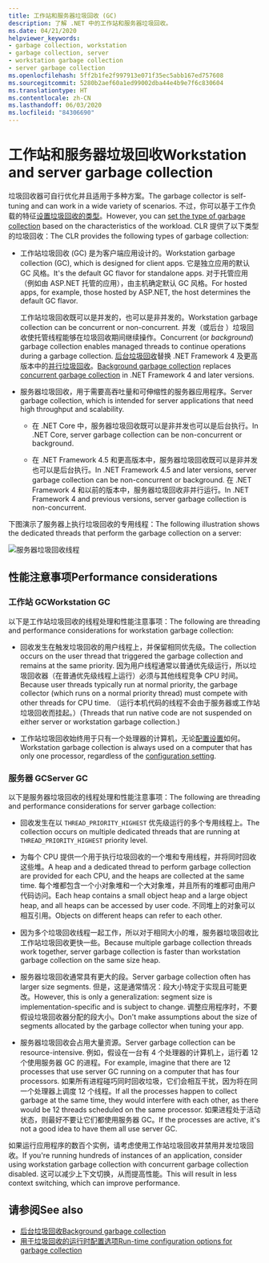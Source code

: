 ```yaml
---
title: 工作站和服务器垃圾回收 (GC)
description: 了解 .NET 中的工作站和服务器垃圾回收。
ms.date: 04/21/2020
helpviewer_keywords:
- garbage collection, workstation
- garbage collection, server
- workstation garbage collection
- server garbage collection
ms.openlocfilehash: 5ff2b1fe2f997913e071f35ec5abb167ed757608
ms.sourcegitcommit: 5280b2aef60a1ed99002dba44e4b9e7f6c830604
ms.translationtype: HT
ms.contentlocale: zh-CN
ms.lasthandoff: 06/03/2020
ms.locfileid: "84306690"
---
```

# <a name="workstation-and-server-garbage-collection"></a><span data-ttu-id="fb65b-103">工作站和服务器垃圾回收</span><span class="sxs-lookup"><span data-stu-id="fb65b-103">Workstation and server garbage collection</span></span>

<span data-ttu-id="fb65b-104">垃圾回收器可自行优化并且适用于多种方案。</span><span class="sxs-lookup"><span data-stu-id="fb65b-104">The garbage collector is self-tuning and can work in a wide variety of scenarios.</span></span> <span data-ttu-id="fb65b-105">不过，你可以基于工作负载的特征[设置垃圾回收的类型](../../core/run-time-config/garbage-collector.md#flavors-of-garbage-collection)。</span><span class="sxs-lookup"><span data-stu-id="fb65b-105">However, you can [set the type of garbage collection](../../core/run-time-config/garbage-collector.md#flavors-of-garbage-collection) based on the characteristics of the workload.</span></span> <span data-ttu-id="fb65b-106">CLR 提供了以下类型的垃圾回收：</span><span class="sxs-lookup"><span data-stu-id="fb65b-106">The CLR provides the following types of garbage collection:</span></span>

- <span data-ttu-id="fb65b-107">工作站垃圾回收 (GC) 是为客户端应用设计的。</span><span class="sxs-lookup"><span data-stu-id="fb65b-107">Workstation garbage collection (GC), which is designed for client apps.</span></span> <span data-ttu-id="fb65b-108">它是独立应用的默认 GC 风格。</span><span class="sxs-lookup"><span data-stu-id="fb65b-108">It's the default GC flavor for standalone apps.</span></span> <span data-ttu-id="fb65b-109">对于托管应用（例如由 ASP.NET 托管的应用），由主机确定默认 GC 风格。</span><span class="sxs-lookup"><span data-stu-id="fb65b-109">For hosted apps, for example, those hosted by ASP.NET, the host determines the default GC flavor.</span></span>

  <span data-ttu-id="fb65b-110">工作站垃圾回收既可以是并发的，也可以是非并发的。</span><span class="sxs-lookup"><span data-stu-id="fb65b-110">Workstation garbage collection can be concurrent or non-concurrent.</span></span> <span data-ttu-id="fb65b-111">并发（或后台  ）垃圾回收使托管线程能够在垃圾回收期间继续操作。</span><span class="sxs-lookup"><span data-stu-id="fb65b-111">Concurrent (or *background*) garbage collection enables managed threads to continue operations during a garbage collection.</span></span> <span data-ttu-id="fb65b-112">[后台垃圾回收](background-gc.md)替换 .NET Framework 4 及更高版本中的[并行垃圾回收](background-gc.md#concurrent-garbage-collection)。</span><span class="sxs-lookup"><span data-stu-id="fb65b-112">[Background garbage collection](background-gc.md) replaces [concurrent garbage collection](background-gc.md#concurrent-garbage-collection) in .NET Framework 4 and later versions.</span></span>

- <span data-ttu-id="fb65b-113">服务器垃圾回收，用于需要高吞吐量和可伸缩性的服务器应用程序。</span><span class="sxs-lookup"><span data-stu-id="fb65b-113">Server garbage collection, which is intended for server applications that need high throughput and scalability.</span></span>

  - <span data-ttu-id="fb65b-114">在 .NET Core 中，服务器垃圾回收既可以是非并发也可以是后台执行。</span><span class="sxs-lookup"><span data-stu-id="fb65b-114">In .NET Core, server garbage collection can be non-concurrent or background.</span></span>

  - <span data-ttu-id="fb65b-115">在 .NET Framework 4.5 和更高版本中，服务器垃圾回收既可以是非并发也可以是后台执行。</span><span class="sxs-lookup"><span data-stu-id="fb65b-115">In .NET Framework 4.5 and later versions, server garbage collection can be non-concurrent or background.</span></span> <span data-ttu-id="fb65b-116">在 .NET Framework 4 和以前的版本中，服务器垃圾回收非并行运行。</span><span class="sxs-lookup"><span data-stu-id="fb65b-116">In .NET Framework 4 and previous versions, server garbage collection is non-concurrent.</span></span>

<span data-ttu-id="fb65b-117">下图演示了服务器上执行垃圾回收的专用线程：</span><span class="sxs-lookup"><span data-stu-id="fb65b-117">The following illustration shows the dedicated threads that perform the garbage collection on a server:</span></span>

![服务器垃圾回收线程](media/gc-server.png)

## <a name="performance-considerations"></a><span data-ttu-id="fb65b-119">性能注意事项</span><span class="sxs-lookup"><span data-stu-id="fb65b-119">Performance considerations</span></span>

### <a name="workstation-gc"></a><span data-ttu-id="fb65b-120">工作站 GC</span><span class="sxs-lookup"><span data-stu-id="fb65b-120">Workstation GC</span></span>

<span data-ttu-id="fb65b-121">以下是工作站垃圾回收的线程处理和性能注意事项：</span><span class="sxs-lookup"><span data-stu-id="fb65b-121">The following are threading and performance considerations for workstation garbage collection:</span></span>

- <span data-ttu-id="fb65b-122">回收发生在触发垃圾回收的用户线程上，并保留相同优先级。</span><span class="sxs-lookup"><span data-stu-id="fb65b-122">The collection occurs on the user thread that triggered the garbage collection and remains at the same priority.</span></span> <span data-ttu-id="fb65b-123">因为用户线程通常以普通优先级运行，所以垃圾回收器（在普通优先级线程上运行）必须与其他线程竞争 CPU 时间。</span><span class="sxs-lookup"><span data-stu-id="fb65b-123">Because user threads typically run at normal priority, the garbage collector (which runs on a normal priority thread) must compete with other threads for CPU time.</span></span> <span data-ttu-id="fb65b-124">（运行本机代码的线程不会由于服务器或工作站垃圾回收而挂起。）</span><span class="sxs-lookup"><span data-stu-id="fb65b-124">(Threads that run native code are not suspended on either server or workstation garbage collection.)</span></span>

- <span data-ttu-id="fb65b-125">工作站垃圾回收始终用于只有一个处理器的计算机，无论[配置设置](../../core/run-time-config/garbage-collector.md#systemgcservercomplus_gcserver)如何。</span><span class="sxs-lookup"><span data-stu-id="fb65b-125">Workstation garbage collection is always used on a computer that has only one processor, regardless of the [configuration setting](../../core/run-time-config/garbage-collector.md#systemgcservercomplus_gcserver).</span></span>

### <a name="server-gc"></a><span data-ttu-id="fb65b-126">服务器 GC</span><span class="sxs-lookup"><span data-stu-id="fb65b-126">Server GC</span></span>

<span data-ttu-id="fb65b-127">以下是服务器垃圾回收的线程处理和性能注意事项：</span><span class="sxs-lookup"><span data-stu-id="fb65b-127">The following are threading and performance considerations for server garbage collection:</span></span>

- <span data-ttu-id="fb65b-128">回收发生在以 `THREAD_PRIORITY_HIGHEST` 优先级运行的多个专用线程上。</span><span class="sxs-lookup"><span data-stu-id="fb65b-128">The collection occurs on multiple dedicated threads that are running at `THREAD_PRIORITY_HIGHEST` priority level.</span></span>

- <span data-ttu-id="fb65b-129">为每个 CPU 提供一个用于执行垃圾回收的一个堆和专用线程，并将同时回收这些堆。</span><span class="sxs-lookup"><span data-stu-id="fb65b-129">A heap and a dedicated thread to perform garbage collection are provided for each CPU, and the heaps are collected at the same time.</span></span> <span data-ttu-id="fb65b-130">每个堆都包含一个小对象堆和一个大对象堆，并且所有的堆都可由用户代码访问。</span><span class="sxs-lookup"><span data-stu-id="fb65b-130">Each heap contains a small object heap and a large object heap, and all heaps can be accessed by user code.</span></span> <span data-ttu-id="fb65b-131">不同堆上的对象可以相互引用。</span><span class="sxs-lookup"><span data-stu-id="fb65b-131">Objects on different heaps can refer to each other.</span></span>

- <span data-ttu-id="fb65b-132">因为多个垃圾回收线程一起工作，所以对于相同大小的堆，服务器垃圾回收比工作站垃圾回收更快一些。</span><span class="sxs-lookup"><span data-stu-id="fb65b-132">Because multiple garbage collection threads work together, server garbage collection is faster than workstation garbage collection on the same size heap.</span></span>

- <span data-ttu-id="fb65b-133">服务器垃圾回收通常具有更大的段。</span><span class="sxs-lookup"><span data-stu-id="fb65b-133">Server garbage collection often has larger size segments.</span></span> <span data-ttu-id="fb65b-134">但是，这是通常情况：段大小特定于实现且可能更改。</span><span class="sxs-lookup"><span data-stu-id="fb65b-134">However, this is only a generalization: segment size is implementation-specific and is subject to change.</span></span> <span data-ttu-id="fb65b-135">调整应用程序时，不要假设垃圾回收器分配的段大小。</span><span class="sxs-lookup"><span data-stu-id="fb65b-135">Don't make assumptions about the size of segments allocated by the garbage collector when tuning your app.</span></span>

- <span data-ttu-id="fb65b-136">服务器垃圾回收会占用大量资源。</span><span class="sxs-lookup"><span data-stu-id="fb65b-136">Server garbage collection can be resource-intensive.</span></span> <span data-ttu-id="fb65b-137">例如，假设在一台有 4 个处理器的计算机上，运行着 12 个使用服务器 GC 的进程。</span><span class="sxs-lookup"><span data-stu-id="fb65b-137">For example, imagine that there are 12 processes that use server GC running on a computer that has four processors.</span></span> <span data-ttu-id="fb65b-138">如果所有进程碰巧同时回收垃圾，它们会相互干扰，因为将在同一个处理器上调度 12 个线程。</span><span class="sxs-lookup"><span data-stu-id="fb65b-138">If all the processes happen to collect garbage at the same time, they would interfere with each other, as there would be 12 threads scheduled on the same processor.</span></span> <span data-ttu-id="fb65b-139">如果进程处于活动状态，则最好不要让它们都使用服务器 GC。</span><span class="sxs-lookup"><span data-stu-id="fb65b-139">If the processes are active, it's not a good idea to have them all use server GC.</span></span>

<span data-ttu-id="fb65b-140">如果运行应用程序的数百个实例，请考虑使用工作站垃圾回收并禁用并发垃圾回收。</span><span class="sxs-lookup"><span data-stu-id="fb65b-140">If you're running hundreds of instances of an application, consider using workstation garbage collection with concurrent garbage collection disabled.</span></span> <span data-ttu-id="fb65b-141">这可以减少上下文切换，从而提高性能。</span><span class="sxs-lookup"><span data-stu-id="fb65b-141">This will result in less context switching, which can improve performance.</span></span>

## <a name="see-also"></a><span data-ttu-id="fb65b-142">请参阅</span><span class="sxs-lookup"><span data-stu-id="fb65b-142">See also</span></span>

- [<span data-ttu-id="fb65b-143">后台垃圾回收</span><span class="sxs-lookup"><span data-stu-id="fb65b-143">Background garbage collection</span></span>](background-gc.md)
- [<span data-ttu-id="fb65b-144">用于垃圾回收的运行时配置选项</span><span class="sxs-lookup"><span data-stu-id="fb65b-144">Run-time configuration options for garbage collection</span></span>](../../core/run-time-config/garbage-collector.md)
